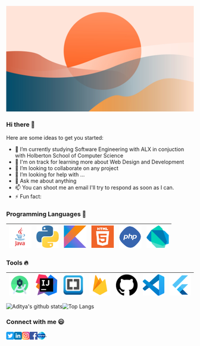 ![Header](https://github.com/PyBaker/PyBaker/blob/main/wallp.jpg "Header")

### Hi there 👋

[//]: # "**PyBaker/PyBaker** is a ✨ _special_ ✨ repository because its `README.md` (this file) appears on your GitHub profile."

Here are some ideas to get you started:

- 🔭 I’m currently studying Software Engineering with ALX in conjuction with Holberton School of Computer Science
- 🌱 I'm on track for learning more about Web Design and Development
- 👯 I’m looking to collaborate on any project
- 🤔 I’m looking for help with ...
- 💬 Ask me about anything
- 📫 You can shoot me an email I'll try to respond as soon as I can.
- ⚡ Fun fact:

### Programming Languages :rocket:

| <img src="https://github.com/PyBaker/PyBaker/blob/main/images/Programming_languages/javalogo.png" width=60> | <img src="https://github.com/PyBaker/PyBaker/blob/main/images/Programming_languages/1024px-Python-logo-notext.svg.png" width=60> | <img src="https://github.com/PyBaker/PyBaker/blob/main/images/Programming_languages/kotlin_logo.jpg" width=60> | <img src="https://github.com/PyBaker/PyBaker/blob/main/images/Programming_languages/logo-html-5.png" width=60> | <img src="https://github.com/PyBaker/PyBaker/blob/main/images/Programming_languages/phplogo.png" width=60> | <img src="https://github.com/PyBaker/PyBaker/blob/main/images/Programming_languages/dart.png" width=60> |
| :---------------------------------------------------------------------------------------------------------: | :------------------------------------------------------------------------------------------------------------------------------: | :------------------------------------------------------------------------------------------------------------: | :------------------------------------------------------------------------------------------------------------: | :--------------------------------------------------------------------------------------------------------: | :-----------------------------------------------------------------------------------------------------: |

### Tools :fire:

| <img src="https://github.com/PyBaker/PyBaker/blob/main/images/tools/1200px-Android_Studio_icon.svg.png" width=60> | <img src="https://github.com/PyBaker/PyBaker/blob/main/images/tools/intellij-idea_logo_300x300.png" width=60> | <img src="https://github.com/PyBaker/PyBaker/blob/main/images/tools/Adobe_Brackets_v0.0.x_icon.png" width=60> | <img src="https://github.com/PyBaker/PyBaker/blob/main/images/tools/firebase.png" width=60> | <img src="https://github.com/PyBaker/PyBaker/blob/main/images/tools/25231.svg" width=60> | <img src="https://github.com/PyBaker/PyBaker/blob/main/images/tools/logo-stable.png" width=60> | <img src="https://github.com/PyBaker/PyBaker/blob/main/images/tools/flutter.png" width=60> |
| :---------------------------------------------------------------------------------------------------------------: | :-----------------------------------------------------------------------------------------------------------: | :-----------------------------------------------------------------------------------------------------------: | :-----------------------------------------------------------------------------------------: | :--------------------------------------------------------------------------------------: | :--------------------------------------------------------------------------------------------: | :----------------------------------------------------------------------------------------: |

![Aditya's github stats](https://github-readme-stats.vercel.app/api?username=PyBaker)![Top Langs](https://github-readme-stats.vercel.app/api/top-langs/?username=PyBaker&layout=compact)

### Connect with me :smiley:

<a href="https://twitter.com/PyBaker">
  <img align="left" alt="PyBaker Twitter" width="21px" src="https://github.com/PyBaker/PyBaker/blob/main/images/connect_with_me_images/twitter.svg" />
</a>
<a href="https://www.linkedin.com/in/PyBaker/">
  <img align="left" alt="PyBaker Linkdin" width="21px" src="https://github.com/PyBaker/PyBaker/blob/main/images/connect_with_me_images/linkedin.svg" />
</a>
<a href="https://www.instagram.com/PyBaker/">
  <img align="left" alt="PyBaker Instagram" width="21px" src="https://github.com/PyBaker/PyBaker/blob/main/images/connect_with_me_images/instagram-main.svg" />
</a>
<a href="https://www.facebook.com/PyBaker">
  <img align="left" alt="PyBaker Facebook" width="21px" src="https://github.com/PyBaker/PyBaker/blob/main/images/connect_with_me_images/facebook.svg" />
</a>
<a href="https://www.argsinfotech.com/">
  <img align="left" alt="PyBaker Facebook" width="21px" src="https://github.com/PyBaker/PyBaker/blob/main/images/connect_with_me_images/www.svg"  />
</a>
.
